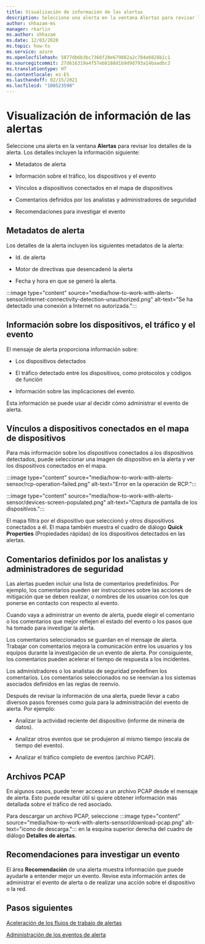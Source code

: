 ```yaml
---
title: Visualización de información de las alertas
description: Seleccione una alerta en la ventana Alertas para revisar los detalles.
author: shhazam-ms
manager: rkarlin
ms.author: shhazam
ms.date: 12/03/2020
ms.topic: how-to
ms.service: azure
ms.openlocfilehash: 5877db6b3bc7366f28e679882a2c784e6828b1c1
ms.sourcegitcommit: 27d616319a4f57eb8188d1b9d9d793a14baadbc3
ms.translationtype: HT
ms.contentlocale: es-ES
ms.lasthandoff: 02/15/2021
ms.locfileid: "100523590"
---
```

# <a name="view-information-in-alerts"></a>Visualización de información de las alertas

Seleccione una alerta en la ventana **Alertas** para revisar los detalles de la alerta. Los detalles incluyen la información siguiente:

- Metadatos de alerta

- Información sobre el tráfico, los dispositivos y el evento

- Vínculos a dispositivos conectados en el mapa de dispositivos

- Comentarios definidos por los analistas y administradores de seguridad

- Recomendaciones para investigar el evento

## <a name="alert-metadata"></a>Metadatos de alerta

Los detalles de la alerta incluyen los siguientes metadatos de la alerta:

  - Id. de alerta

  - Motor de directivas que desencadenó la alerta

  - Fecha y hora en que se generó la alerta.

:::image type="content" source="media/how-to-work-with-alerts-sensor/internet-connectivity-detection-unauthorized.png" alt-text="Se ha detectado una conexión a Internet no autorizada.":::

## <a name="information-about-devices-traffic-and-the-event"></a>Información sobre los dispositivos, el tráfico y el evento

El mensaje de alerta proporciona información sobre:

  - Los dispositivos detectados

  - El tráfico detectado entre los dispositivos, como protocolos y códigos de función

  - Información sobre las implicaciones del evento.

Esta información se puede usar al decidir cómo administrar el evento de alerta.

## <a name="links-to-connected-devices-in-the-device-map"></a>Vínculos a dispositivos conectados en el mapa de dispositivos

Para más información sobre los dispositivos conectados a los dispositivos detectados, puede seleccionar una imagen de dispositivo en la alerta y ver los dispositivos conectados en el mapa.

:::image type="content" source="media/how-to-work-with-alerts-sensor/rcp-operation-failed.png" alt-text="Error en la operación de RCP.":::

:::image type="content" source="media/how-to-work-with-alerts-sensor/devices-screen-populated.png" alt-text="Captura de pantalla de los dispositivos.":::

El mapa filtra por el dispositivo que seleccionó y otros dispositivos conectados a él. El mapa también muestra el cuadro de diálogo **Quick Properties** (Propiedades rápidas) de los dispositivos detectados en las alertas.

## <a name="comments-defined-by-security-analysts-and-administrators"></a>Comentarios definidos por los analistas y administradores de seguridad 

Las alertas pueden incluir una lista de comentarios predefinidos. Por ejemplo, los comentarios pueden ser instrucciones sobre las acciones de mitigación que se deben realizar, o nombres de los usuarios con los que ponerse en contacto con respecto al evento.

Cuando vaya a administrar un evento de alerta, puede elegir el comentario o los comentarios que mejor reflejen el estado del evento o los pasos que ha tomado para investigar la alerta.

Los comentarios seleccionados se guardan en el mensaje de alerta. Trabajar con comentarios mejora la comunicación entre los usuarios y los equipos durante la investigación de un evento de alerta. Por consiguiente, los comentarios pueden acelerar el tiempo de respuesta a los incidentes.

Los administradores o los analistas de seguridad predefinen los comentarios. Los comentarios seleccionados no se reenvían a los sistemas asociados definidos en las reglas de reenvío.

Después de revisar la información de una alerta, puede llevar a cabo diversos pasos forenses como guía para la administración del evento de alerta. Por ejemplo:

- Analizar la actividad reciente del dispositivo (informe de minería de datos). 

- Analizar otros eventos que se produjeron al mismo tiempo (escala de tiempo del evento). 

- Analizar el tráfico completo de eventos (archivo PCAP).

## <a name="pcap-files"></a>Archivos PCAP

En algunos casos, puede tener acceso a un archivo PCAP desde el mensaje de alerta. Esto puede resultar útil si quiere obtener información más detallada sobre el tráfico de red asociado.

Para descargar un archivo PCAP, seleccione :::image type="content" source="media/how-to-work-with-alerts-sensor/download-pcap.png" alt-text="icono de descarga."::: en la esquina superior derecha del cuadro de diálogo **Detalles de alertas**.

## <a name="recommendations-for-investigating-an-event"></a>Recomendaciones para investigar un evento 

El área **Recomendación** de una alerta muestra información que puede ayudarle a entender mejor un evento. Revise esta información antes de administrar el evento de alerta o de realizar una acción sobre el dispositivo o la red.

## <a name="next-steps"></a>Pasos siguientes

[Aceleración de los flujos de trabajo de alertas](how-to-accelerate-alert-incident-response.md)

[Administración de los eventos de alerta](how-to-manage-the-alert-event.md)
